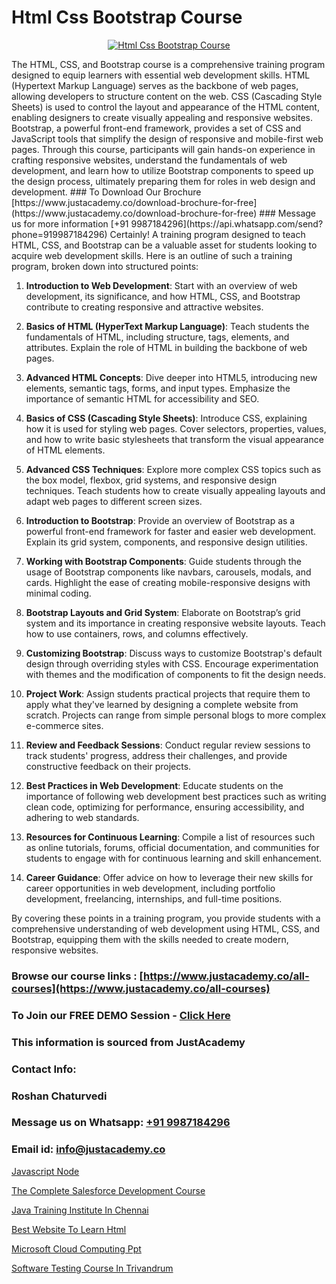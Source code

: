 # Html Css Bootstrap Course

<p align="center">
  <a href="https://justacademy.co/course-detail/html-training">
    <img src="https://justacademy.co/storage2/course_image/1676636567_course_image.webp" alt="Html Css Bootstrap Course">
  </a>
</p>
The HTML, CSS, and Bootstrap course is a comprehensive training program designed to equip learners with essential web development skills. HTML (Hypertext Markup Language) serves as the backbone of web pages, allowing developers to structure content on the web. CSS (Cascading Style Sheets) is used to control the layout and appearance of the HTML content, enabling designers to create visually appealing and responsive websites. Bootstrap, a powerful front-end framework, provides a set of CSS and JavaScript tools that simplify the design of responsive and mobile-first web pages. Through this course, participants will gain hands-on experience in crafting responsive websites, understand the fundamentals of web development, and learn how to utilize Bootstrap components to speed up the design process, ultimately preparing them for roles in web design and development.
### To Download Our Brochure [https://www.justacademy.co/download-brochure-for-free](https://www.justacademy.co/download-brochure-for-free)
### Message us for more information [+91 9987184296](https://api.whatsapp.com/send?phone=919987184296)
Certainly! A training program designed to teach HTML, CSS, and Bootstrap can be a valuable asset for students looking to acquire web development skills. Here is an outline of such a training program, broken down into structured points:

1) **Introduction to Web Development**: Start with an overview of web development, its significance, and how HTML, CSS, and Bootstrap contribute to creating responsive and attractive websites.

2) **Basics of HTML (HyperText Markup Language)**: Teach students the fundamentals of HTML, including structure, tags, elements, and attributes. Explain the role of HTML in building the backbone of web pages.

3) **Advanced HTML Concepts**: Dive deeper into HTML5, introducing new elements, semantic tags, forms, and input types. Emphasize the importance of semantic HTML for accessibility and SEO.

4) **Basics of CSS (Cascading Style Sheets)**: Introduce CSS, explaining how it is used for styling web pages. Cover selectors, properties, values, and how to write basic stylesheets that transform the visual appearance of HTML elements.

5) **Advanced CSS Techniques**: Explore more complex CSS topics such as the box model, flexbox, grid systems, and responsive design techniques. Teach students how to create visually appealing layouts and adapt web pages to different screen sizes.

6) **Introduction to Bootstrap**: Provide an overview of Bootstrap as a powerful front-end framework for faster and easier web development. Explain its grid system, components, and responsive design utilities.

7) **Working with Bootstrap Components**: Guide students through the usage of Bootstrap components like navbars, carousels, modals, and cards. Highlight the ease of creating mobile-responsive designs with minimal coding.

8) **Bootstrap Layouts and Grid System**: Elaborate on Bootstrap’s grid system and its importance in creating responsive website layouts. Teach how to use containers, rows, and columns effectively.

9) **Customizing Bootstrap**: Discuss ways to customize Bootstrap's default design through overriding styles with CSS. Encourage experimentation with themes and the modification of components to fit the design needs.

10) **Project Work**: Assign students practical projects that require them to apply what they've learned by designing a complete website from scratch. Projects can range from simple personal blogs to more complex e-commerce sites.

11) **Review and Feedback Sessions**: Conduct regular review sessions to track students' progress, address their challenges, and provide constructive feedback on their projects.

12) **Best Practices in Web Development**: Educate students on the importance of following web development best practices such as writing clean code, optimizing for performance, ensuring accessibility, and adhering to web standards.

13) **Resources for Continuous Learning**: Compile a list of resources such as online tutorials, forums, official documentation, and communities for students to engage with for continuous learning and skill enhancement.

14) **Career Guidance**: Offer advice on how to leverage their new skills for career opportunities in web development, including portfolio development, freelancing, internships, and full-time positions.

By covering these points in a training program, you provide students with a comprehensive understanding of web development using HTML, CSS, and Bootstrap, equipping them with the skills needed to create modern, responsive websites.

### Browse our course links : [https://www.justacademy.co/all-courses](https://www.justacademy.co/all-courses) 
### To Join our FREE DEMO Session - [Click Here](https://www.justacademy.co/register-for-course-demo)


### This information is sourced from JustAcademy
### Contact Info:
### Roshan Chaturvedi
### Message us on Whatsapp: [+91 9987184296](https://api.whatsapp.com/send?phone=919987184296)
### Email id: [info@justacademy.co](mailto:info@justacademy.co)
                
[Javascript Node](https://www.linkedin.com/pulse/javascript-node-justacademy-thane-c8xfc?trackingId=11onSZc3NnpiuTVQHfOJgA%3D%3D&lipi=urn%3Ali%3Apage%3Ad_flagship3_company_admin%3BtWGDFb3%2BTIWrNJLdiT%2FfMQ%3D%3D)

[The Complete Salesforce Development Course](https://www.linkedin.com/pulse/complete-salesforce-development-course-justacademy-new-york-m9q4f?trackingId=1kuXTr8ld1M34Qc4pRALww%3D%3D&lipi=urn%3Ali%3Apage%3Ad_flagship3_company_admin%3BwtQD6Pu0R9K1Ka8Wqh4DGA%3D%3D)

[Java Training Institute In Chennai](https://medium.com/@roneet705/java-training-institute-in-chennai-ad962168e094)

[Best Website To Learn Html](https://medium.com/@prempja40/best-website-to-learn-html-0afd5bc35f00)

[Microsoft Cloud Computing Ppt](https://justacademyin.github.io/justacademy/microsoft-cloud-computing-ppt)

[Software Testing Course In Trivandrum](https://justacademyin.github.io/justacademy/software-testing-course-in-trivandrum)

